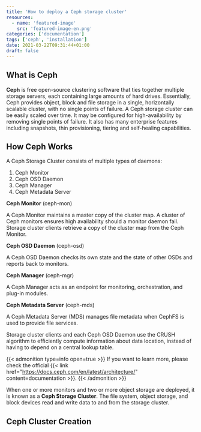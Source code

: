 ```yaml
---
title: 'How to deploy a Ceph storage cluster'
resources:
  - name: 'featured-image'
    src: 'featured-image-en.png'
categories: ['documentation']
tags: ['ceph', 'installation']
date: 2021-03-22T09:31:44+01:00
draft: false
---
```


## What is Ceph

**Ceph** is free open-source clustering software that ties together multiple storage servers, each containing large amounts of hard drives. Essentially, Ceph provides object, block and file storage in a single, horizontally scalable cluster, with no single points of failure. A Ceph storage cluster can be easily scaled over time. It may be configured for high-availability by removing single points of failure. It also has many enterprise features including snapshots, thin provisioning, tiering and self-healing capabilities.

## How Ceph Works

A Ceph Storage Cluster consists of multiple types of daemons:

1. Ceph Monitor
2. Ceph OSD Daemon
3. Ceph Manager
4. Ceph Metadata Server

**Ceph Monitor** (ceph-mon)

A Ceph Monitor maintains a master copy of the cluster map. A cluster of Ceph monitors ensures high availability should a monitor daemon fail. Storage cluster clients retrieve a copy of the cluster map from the Ceph Monitor.

**Ceph OSD Daemon** (ceph-osd)

A Ceph OSD Daemon checks its own state and the state of other OSDs and reports back to monitors.

**Ceph Manager** (ceph-mgr)

A Ceph Manager acts as an endpoint for monitoring, orchestration, and plug-in modules.

**Ceph Metadata Server** (ceph-mds)

A Ceph Metadata Server (MDS) manages file metadata when CephFS is used to provide file services.

Storage cluster clients and each Ceph OSD Daemon use the CRUSH algorithm to efficiently compute information about data location, instead of having to depend on a central lookup table.

{{< admonition type=info open=true >}}
If you want to learn more, please check the official {{< link href="https://docs.ceph.com/en/latest/architecture/" content=documentation >}}.
{{< /admonition >}}

When one or more monitors and two or more object storage are deployed, it is known as a **Ceph Storage Cluster**. The file system, object storage, and block devices read and write data to and from the storage cluster.

## Ceph Cluster Creation
